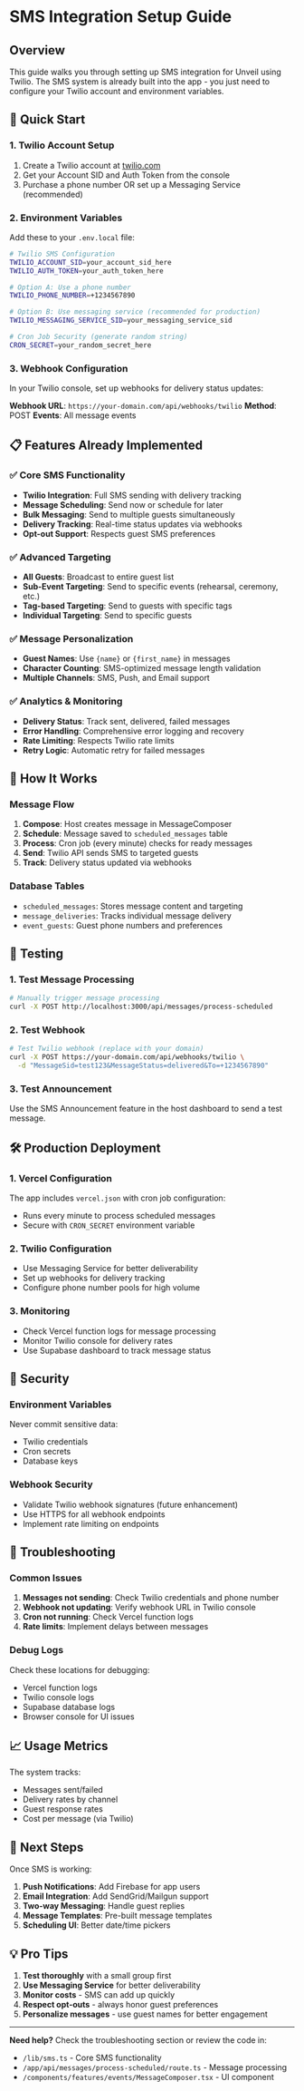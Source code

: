 # SMS Integration Setup Guide

## Overview
This guide walks you through setting up SMS integration for Unveil using Twilio. The SMS system is already built into the app - you just need to configure your Twilio account and environment variables.

## 🚀 Quick Start

### 1. Twilio Account Setup
1. Create a Twilio account at [twilio.com](https://twilio.com)
2. Get your Account SID and Auth Token from the console
3. Purchase a phone number OR set up a Messaging Service (recommended)

### 2. Environment Variables
Add these to your `.env.local` file:

```bash
# Twilio SMS Configuration
TWILIO_ACCOUNT_SID=your_account_sid_here
TWILIO_AUTH_TOKEN=your_auth_token_here

# Option A: Use a phone number
TWILIO_PHONE_NUMBER=+1234567890

# Option B: Use messaging service (recommended for production)
TWILIO_MESSAGING_SERVICE_SID=your_messaging_service_sid

# Cron Job Security (generate random string)
CRON_SECRET=your_random_secret_here
```

### 3. Webhook Configuration
In your Twilio console, set up webhooks for delivery status updates:

**Webhook URL**: `https://your-domain.com/api/webhooks/twilio`
**Method**: POST
**Events**: All message events

## 📋 Features Already Implemented

### ✅ Core SMS Functionality
- **Twilio Integration**: Full SMS sending with delivery tracking
- **Message Scheduling**: Send now or schedule for later
- **Bulk Messaging**: Send to multiple guests simultaneously
- **Delivery Tracking**: Real-time status updates via webhooks
- **Opt-out Support**: Respects guest SMS preferences

### ✅ Advanced Targeting
- **All Guests**: Broadcast to entire guest list
- **Sub-Event Targeting**: Send to specific events (rehearsal, ceremony, etc.)
- **Tag-based Targeting**: Send to guests with specific tags
- **Individual Targeting**: Send to specific guests

### ✅ Message Personalization
- **Guest Names**: Use `{name}` or `{first_name}` in messages
- **Character Counting**: SMS-optimized message length validation
- **Multiple Channels**: SMS, Push, and Email support

### ✅ Analytics & Monitoring
- **Delivery Status**: Track sent, delivered, failed messages
- **Error Handling**: Comprehensive error logging and recovery
- **Rate Limiting**: Respects Twilio rate limits
- **Retry Logic**: Automatic retry for failed messages

## 🔧 How It Works

### Message Flow
1. **Compose**: Host creates message in MessageComposer
2. **Schedule**: Message saved to `scheduled_messages` table
3. **Process**: Cron job (every minute) checks for ready messages
4. **Send**: Twilio API sends SMS to targeted guests
5. **Track**: Delivery status updated via webhooks

### Database Tables
- `scheduled_messages`: Stores message content and targeting
- `message_deliveries`: Tracks individual message delivery
- `event_guests`: Guest phone numbers and preferences

## 🧪 Testing

### 1. Test Message Processing
```bash
# Manually trigger message processing
curl -X POST http://localhost:3000/api/messages/process-scheduled
```

### 2. Test Webhook
```bash
# Test Twilio webhook (replace with your domain)
curl -X POST https://your-domain.com/api/webhooks/twilio \
  -d "MessageSid=test123&MessageStatus=delivered&To=+1234567890"
```

### 3. Test Announcement
Use the SMS Announcement feature in the host dashboard to send a test message.

## 🛠 Production Deployment

### 1. Vercel Configuration
The app includes `vercel.json` with cron job configuration:
- Runs every minute to process scheduled messages
- Secure with `CRON_SECRET` environment variable

### 2. Twilio Configuration
- Use Messaging Service for better deliverability
- Set up webhooks for delivery tracking
- Configure phone number pools for high volume

### 3. Monitoring
- Check Vercel function logs for message processing
- Monitor Twilio console for delivery rates
- Use Supabase dashboard to track message status

## 🔐 Security

### Environment Variables
Never commit sensitive data:
- Twilio credentials
- Cron secrets
- Database keys

### Webhook Security
- Validate Twilio webhook signatures (future enhancement)
- Use HTTPS for all webhook endpoints
- Implement rate limiting on endpoints

## 🐛 Troubleshooting

### Common Issues
1. **Messages not sending**: Check Twilio credentials and phone number
2. **Webhook not updating**: Verify webhook URL in Twilio console
3. **Cron not running**: Check Vercel function logs
4. **Rate limits**: Implement delays between messages

### Debug Logs
Check these locations for debugging:
- Vercel function logs
- Twilio console logs
- Supabase database logs
- Browser console for UI issues

## 📈 Usage Metrics

The system tracks:
- Messages sent/failed
- Delivery rates by channel
- Guest response rates
- Cost per message (via Twilio)

## 🚀 Next Steps

Once SMS is working:
1. **Push Notifications**: Add Firebase for app users
2. **Email Integration**: Add SendGrid/Mailgun support
3. **Two-way Messaging**: Handle guest replies
4. **Message Templates**: Pre-built message templates
5. **Scheduling UI**: Better date/time pickers

## 💡 Pro Tips

1. **Test thoroughly** with a small group first
2. **Use Messaging Service** for better deliverability
3. **Monitor costs** - SMS can add up quickly
4. **Respect opt-outs** - always honor guest preferences
5. **Personalize messages** - use guest names for better engagement

---

**Need help?** Check the troubleshooting section or review the code in:
- `/lib/sms.ts` - Core SMS functionality
- `/app/api/messages/process-scheduled/route.ts` - Message processing
- `/components/features/events/MessageComposer.tsx` - UI component 